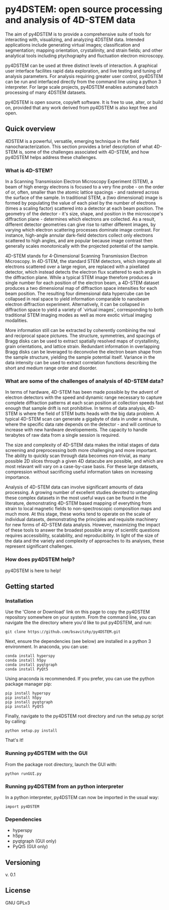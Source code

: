 # py4DSTEM: open source processing and analysis of 4D-STEM data

The aim of py4DSTEM is to provide a comprehensive suite of tools for interacting with, visualizing, and analyzing 4DSTEM data.
Intended applications include generating virtual images; classification and segmentation; mapping orientation, crystallinity, and strain fields; and other analytical tools including ptychography and fluctuation electron microscopy.

py4DSTEM can be used at three distinct levels of interaction.
A graphical user interface facilites rapid data exploration, and live testing and tuning of analysis parameters.
For analysis requiring greater user control, py4DSTEM can be run and interfaced directly from the command line using a python 3 interpreter.
For large scale projects, py4DSTEM enables automated batch processing of many 4DSTEM datasets.


py4DSTEM is open source, copyleft software.
It is free to use, alter, or build on, provided that any work derived from py4DSTEM is also kept free and open.

## Quick overview

4DSTEM is a powerful, versatile, emerging technique in the field nanocharacterization.
This section provides a brief description of what 4D-STEM is, some of the challenges associated with 4D-STEM, and how py4DSTEM helps address these challenges.

### What is 4D-STEM?

In a Scanning Transmission Electron Microscopy Experiment (STEM), a beam of high energy electrons is focused to a very fine probe - on the order of or, often, smaller than the atomic lattice spacings - and rastered across the surface of the sample.
In traditional STEM, a (two dimensional) image is formed by populating the value of each pixel by the number of electrons (times a scaling factor) scattered into a detector at each beam position.
The geometry of the detector - it's size, shape, and position in the microscope's diffraction plane - determines which electrons are collected.
As a result, different detector geometries can give rise to rather different images, by varying which electron scattering processes dominate image contrast.
For instance, high-angle annular dark-field detectors collect only electrons scattered to high angles, and are popular because image contrast then generally scales monotonically with the projected potential of the sample.

4D-STEM stands for 4-Dimensional Scanning Transmission Electron Microscopy.
In 4D-STEM, the standard STEM detectors, which integrate all electrons scattered over a large region, are replaced with a pixellated detector, which instead detects the electron flux scattered to each angle in the diffraction plane.
While a typical STEM image therefore produces a single number for each position of the electron beam, a 4D-STEM dataset produces a two dimensional map of diffraction space intensities for each beam position.
The resulting four dimensional data hypercube can be collapsed in real space to yield information comparable to nanobeam electron diffraction experiment.
Alternatively, it can be collapsed in diffraction space to yield a variety of `virtual images', corresponding to both traditional STEM imaging modes as well as more exotic virtual imaging modalities.

More information still can be extracted by coherently combining the real and reciprocal space pictures.
The structure, symmetries, and spacings of Bragg disks can be used to extract spatially resolved maps of crystallinity, grain orientations, and lattice strain.
Redundant information in overlapping Bragg disks can be leveraged to deconvolve the electron beam shape from the sample structure, yielding the sample potential itself.
Variance in the data intensity can be used to extract correlation functions describing the short and medium range order and disorder.


### What are some of the challenges of analysis of 4D-STEM data?

In terms of hardware, 4D-STEM has been made possible by the advent of electron detectors with the speed and dynamic range necessary to capture complete diffraction patterns at each scan position at collection speeds fast enough that sample drift is not prohibitive.
In terms of data analysis, 4D-STEM is where the field of STEM butts heads with the big data problem.
A typical 4D-STEM scan can generate a gigabyte of data in under a minute, where the specific data rate depends on the detector - and will continue to increase with new hardware developements.
The capacity to handle terabytes of raw data from a single session is required.

The size and complexity of 4D-STEM data makes the initial stages of data screening and preprocessing both more challenging and more important.
The ability to quickly scan through data becomes non-trivial, as many possible 2D slices through a given 4D datacube are possible, and which are most relavant will vary on a case-by-case basis.
For these large datasets, compression without sacrificing useful information takes on increasing importance.

Analysis of 4D-STEM data can involve significant amounts of data processing.
A growing number of excellent studies devoted to untangling these complex datasets in the most useful ways can be found in the literature, demonstrating 4D-STEM based mapping of everything from strain to local magnetic fields to non-spectroscopic composition maps and much more.
At this stage, these works tend to operate on the scale of individual datasets, demonstrating the principles and requisite machinery for new forms of 4D-STEM data analysis.
However, maximizing the impact of these tools to answer the broadest possible array of scientifc questions requires accessibility, scalability, and reproducibility.
In light of the size of the data and the variety and complexity of approaches to its analyses, these represent significant challenges.


### How does py4DSTEM help?

py4DSTEM is here to help!




## Getting started

### Installation

Use the 'Clone or Download' link on this page to copy the py4DSTEM repository somewhere on your system.  From the command line, you can navigate the the directory where you'd like to put py4DSTEM, and run:

```
git clone https://github.com/bsavitzky/py4DSTEM.git
```

Next, ensure the dependencies (see below) are installed in a python 3 environment.  In anaconda, you can use:

```
conda install hyperspy
conda install h5py
conda install pyqtgraph
conda install PyQt5
```

Using anaconda is recommended.
If you prefer, you can use the python package manager pip:

```
pip install hyperspy
pip install h5py
pip install pyqtgraph
pip install PyQt5
```

Finally, navigate to the py4DSTEM root directory and run the setup.py script by calling:

```
python setup.py install
```

That's it!

### Running py4DSTEM with the GUI

From the package root directory, launch the GUI with:

```
python runGUI.py
```

### Running py4DSTEM from an python interpreter

In a python interpreter, py4DSTEM can now be imported in the usual way:

```
import py4DSTEM
```


### Dependencies

* hyperspy
* h5py
* pyqtgraph (GUI only)
* PyQt5 (GUI only)

## Versioning

v. 0.1

## License

GNU GPLv3
